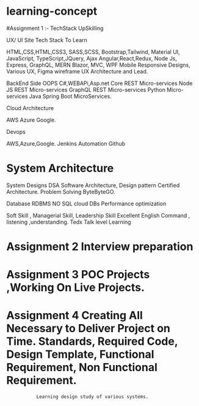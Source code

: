 # learning-concept

#Assignment 1 :- TechStack UpSkilling 


UX/ UI Site Tech Stack To Learn

HTML,CSS,HTML,CSS3, SASS,SCSS, Bootstrap,Tailwind, Material UI,
JavaScript, TypeScript,JQuery, Ajax
Angular,React,Redux,
Node Js, Express, GraphQL, MERN 
Blazor, MVC,
WPF
Mobile Responsive Designs, Various UX, Figma wireframe
UX Architecture and Lead.




BackEnd Side
OOPS
C#,WEBAPi,Asp.net Core REST Micro-services
Node JS REST Micro-services
GraphQL REST Micro-services
Python Micro-services
Java Spring Boot MicroServices.




Cloud Architecture

AWS
Azure
Google.





Devops

AWS,Azure,Google.
Jenkins
Automation
Github





System Architecture
=
System Designs
DSA
Software Architecture, Design pattern
Certified Architecture.
Problem Solving
ByteByteGO.



Database
RDBMS
NO SQL
cloud DBs
Performance optimization 


Soft Skill , Managerial Skill, Leadership Skill
Excellent English Command , listening ,understanding.
Tedx Talk level Learning





# Assignment 2 Interview preparation


# Assignment 3 POC Projects ,Working On Live Projects.

# Assignment 4 Creating All Necessary to Deliver Project on Time. Standards, Required Code, Design Template, Functional Requirement, Non Functional Requirement.
               Learning design study of various systems.





